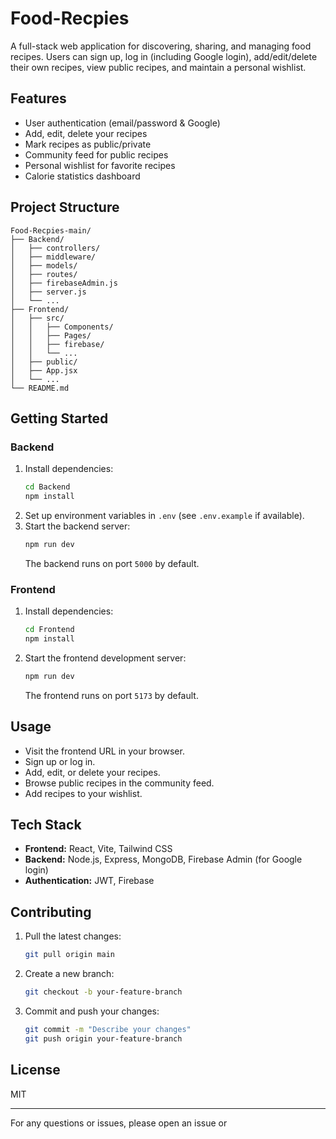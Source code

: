 # Food-Recpies

A full-stack web application for discovering, sharing, and managing food recipes. Users can sign up, log in (including Google login), add/edit/delete their own recipes, view public recipes, and maintain a personal wishlist.

## Features

- User authentication (email/password & Google)
- Add, edit, delete your recipes
- Mark recipes as public/private
- Community feed for public recipes
- Personal wishlist for favorite recipes
- Calorie statistics dashboard

## Project Structure

```
Food-Recpies-main/
├── Backend/
│   ├── controllers/
│   ├── middleware/
│   ├── models/
│   ├── routes/
│   ├── firebaseAdmin.js
│   ├── server.js
│   └── ...
├── Frontend/
│   ├── src/
│   │   ├── Components/
│   │   ├── Pages/
│   │   ├── firebase/
│   │   └── ...
│   ├── public/
│   ├── App.jsx
│   └── ...
└── README.md
```

## Getting Started

### Backend

1. Install dependencies:
   ```sh
   cd Backend
   npm install
   ```
2. Set up environment variables in `.env` (see `.env.example` if available).
3. Start the backend server:
   ```sh
   npm run dev
   ```
   The backend runs on port `5000` by default.

### Frontend

1. Install dependencies:
   ```sh
   cd Frontend
   npm install
   ```
2. Start the frontend development server:
   ```sh
   npm run dev
   ```
   The frontend runs on port `5173` by default.

## Usage

- Visit the frontend URL in your browser.
- Sign up or log in.
- Add, edit, or delete your recipes.
- Browse public recipes in the community feed.
- Add recipes to your wishlist.

## Tech Stack

- **Frontend:** React, Vite, Tailwind CSS
- **Backend:** Node.js, Express, MongoDB, Firebase Admin (for Google login)
- **Authentication:** JWT, Firebase

## Contributing

1. Pull the latest changes:
   ```sh
   git pull origin main
   ```
2. Create a new branch:
   ```sh
   git checkout -b your-feature-branch
   ```
3. Commit and push your changes:
   ```sh
   git commit -m "Describe your changes"
   git push origin your-feature-branch
   ```

## License

MIT

---

For any questions or issues, please open an issue or
